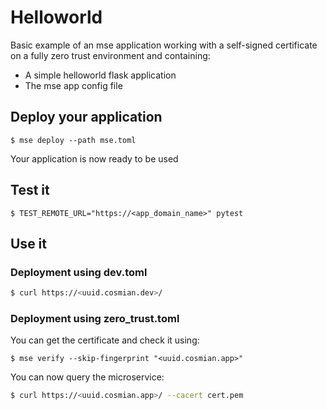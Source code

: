 # Helloworld

Basic example of an mse application working with a self-signed certificate on a fully zero trust environment and containing:
- A simple helloworld flask application
- The mse app config file

## Deploy your application

```console
$ mse deploy --path mse.toml
```

Your application is now ready to be used

## Test it

```console
$ TEST_REMOTE_URL="https://<app_domain_name>" pytest
```

## Use it 

### Deployment using dev.toml

```sh
$ curl https://<uuid.cosmian.dev>/
```

### Deployment using zero_trust.toml

You can get the certificate and check it using:

```console
$ mse verify --skip-fingerprint "<uuid.cosmian.app>"
```

You can now query the microservice:

```sh
$ curl https://<uuid.cosmian.app>/ --cacert cert.pem
```